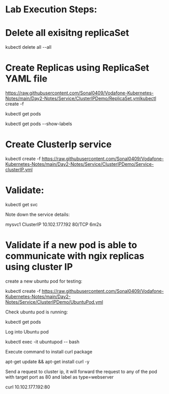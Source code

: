 Lab Execution Steps:
======================

Delete all exisitng replicaSet
========================
kubectl delete all --all

Create Replicas using ReplicaSet YAML file
===========================================
https://raw.githubusercontent.com/Sonal0409/Vodafone-Kubernetes-Notes/main/Day2-Notes/Service/ClusterIPDemo/ReplicaSet.ymlkubectl create -f 

kubectl get pods

kubectl get pods --show-labels

Create ClusterIp service
=============================

kubectl create -f https://raw.githubusercontent.com/Sonal0409/Vodafone-Kubernetes-Notes/main/Day2-Notes/Service/ClusterIPDemo/Service-clusterIP.yml

Validate:
==============

kubectl get svc

Note down the service details:

mysvc1       ClusterIP   10.102.177.192   <none>        80/TCP    6m2s

Validate if a new pod is able to communicate with ngix replicas using cluster IP
================

create a new ubuntu pod for testing:

kubectl create -f https://raw.githubusercontent.com/Sonal0409/Vodafone-Kubernetes-Notes/main/Day2-Notes/Service/ClusterIPDemo/UbuntuPod.yml

Check ubuntu pod is running:

kubectl get pods 

Log into Ubuntu pod

kubectl exec -it ubuntupod -- bash

Execute command to install curl package

apt-get update && apt-get install curl -y

Send a request to cluster ip, it will forward the request to any of the pod with target port as 80 and label as type=webserver
  
curl 10.102.177.192:80

